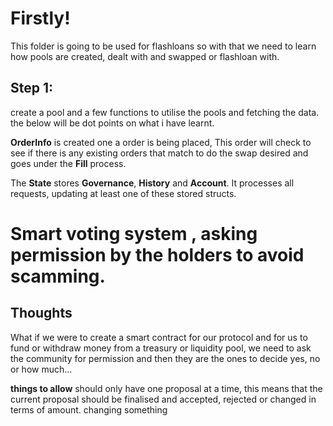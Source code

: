 # Firstly!
This folder is going to be used for flashloans so with that we need to learn how pools are created, dealt with and swapped or flashloan with.

## Step 1:
create a pool and a few functions to utilise the pools and fetching the data. 
the below will be dot points on what i have learnt.

**OrderInfo** is created one a order is being placed, This order will check to see if there is any existing orders that match to do the swap desired and goes under the **Fill** process.

The **State** stores **Governance**, **History** and **Account**. It processes all requests, updating at least one of these stored structs.




# Smart voting system , asking permission by the holders to avoid scamming.
## Thoughts
What if we were to create a smart contract for our protocol and for us to fund or withdraw money from a treasury or liquidity pool, we need to ask the community for permission and then they are the ones to decide yes, no or how much...

**things to allow** should only have one proposal at a time, this means that the current proposal should be finalised and accepted, rejected or changed in terms of amount.
changing something
